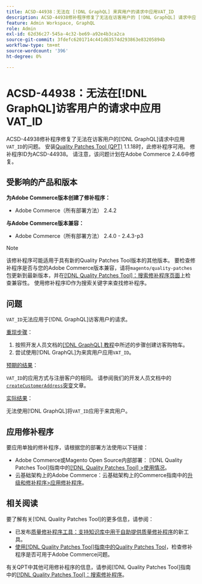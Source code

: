 ```yaml
---
title: ACSD-44938：无法在 [!DNL GraphQL] 来宾用户的请求中应用VAT_ID
description: ACSD-44938修补程序修复了无法在访客用户的 [!DNL GraphQL] 请求中应用“VAT_ID”的问题。 安装[Quality Patches Tool (QPT)](https://experienceleague.adobe.com/zh-hans/docs/commerce-knowledge-base/kb/announcements/commerce-announcements/magento-quality-patches-released-new-tool-to-self-serve-quality-patches) 1.1.18后，即可使用此修补程序。 修补程序ID为ACSD-44938。 请注意，该问题计划在Adobe Commerce 2.4.6中修复。
feature: Admin Workspace, GraphQL
role: Admin
exl-id: 62d36c27-545a-4c32-be69-a92e4b3ca2ca
source-git-commit: 3fdefc6201714c441d63574d293863e83205894b
workflow-type: tm+mt
source-wordcount: '396'
ht-degree: 0%

---
```


# ACSD-44938：无法在[!DNL GraphQL]访客用户的请求中应用VAT_ID

ACSD-44938修补程序修复了无法在访客用户的[!DNL GraphQL]请求中应用`VAT_ID`的问题。 安装[Quality Patches Tool (QPT)](https://experienceleague.adobe.com/zh-hans/docs/commerce-knowledge-base/kb/announcements/commerce-announcements/magento-quality-patches-released-new-tool-to-self-serve-quality-patches) 1.1.18时，此修补程序可用。 修补程序ID为ACSD-44938。 请注意，该问题计划在Adobe Commerce 2.4.6中修复。

## 受影响的产品和版本

**为Adobe Commerce版本创建了修补程序：**

* Adobe Commerce（所有部署方法） 2.4.2

**与Adobe Commerce版本兼容：**

* Adobe Commerce（所有部署方法） 2.4.0 - 2.4.3-p3

>[!NOTE]
>
>该修补程序可能适用于具有新的Quality Patches Tool版本的其他版本。 要检查修补程序是否与您的Adobe Commerce版本兼容，请将`magento/quality-patches`包更新到最新版本，并在[[!DNL Quality Patches Tool]：搜索修补程序页面](https://experienceleague.adobe.com/zh-hans/docs/commerce-knowledge-base/kb/announcements/commerce-announcements/magento-quality-patches-released-new-tool-to-self-serve-quality-patches)上检查兼容性。 使用修补程序ID作为搜索关键字来查找修补程序。

## 问题

`VAT_ID`无法应用于[!DNL GraphQL]访客用户的请求。

<u>重现步骤</u>：

1. 按照开发人员文档的[[!DNL GraphQL] 教程](https://developer.adobe.com/commerce/webapi/graphql/tutorials/checkout/)中所述的步骤创建访客购物车。
1. 尝试使用[!DNL GraphQL]为来宾用户应用`VAT_ID`。

<u>预期的结果</u>：

`VAT_ID`的应用方式与注册客户的相同。 请参阅我们的开发人员文档中的[`createCustomerAddress`突变](https://developer.adobe.com/commerce/webapi/graphql/schema/customer/mutations/create-address/)文章。

<u>实际结果</u>：

无法使用[!DNL GraphQL]将`VAT_ID`应用于来宾用户。

## 应用修补程序

要应用单独的修补程序，请根据您的部署方法使用以下链接：

* Adobe Commerce或Magento Open Source内部部署： [!DNL Quality Patches Tool]指南中的[[!DNL Quality Patches Tool] >使用情况](/help/tools/quality-patches-tool/usage.md)。
* 云基础架构上的Adobe Commerce：云基础架构上的Commerce指南中的[升级和修补程序>应用修补程序](https://experienceleague.adobe.com/docs/commerce-cloud-service/user-guide/develop/upgrade/apply-patches.html?lang=zh-Hans)。

## 相关阅读

要了解有关[!DNL Quality Patches Tool]的更多信息，请参阅：

* 已发布[质量修补程序工具：支持知识库中用于自助提供质量修补程序](https://experienceleague.adobe.com/zh-hans/docs/commerce-knowledge-base/kb/announcements/commerce-announcements/magento-quality-patches-released-new-tool-to-self-serve-quality-patches)的新工具。
* [使用[!DNL Quality Patches Tool]指南中的Quality Patches Tool](/help/tools/quality-patches-tool/patches-available-in-qpt/check-patch-for-magento-issue-with-magento-quality-patches.md)，检查修补程序是否可用于Adobe Commerce问题。

有关QPT中其他可用修补程序的信息，请参阅[!DNL Quality Patches Tool]指南中的[[!DNL Quality Patches Tool]：搜索修补程序](https://experienceleague.adobe.com/tools/commerce-quality-patches/index.html?lang=zh-Hans)。
